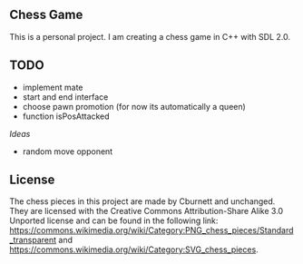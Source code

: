 ## Chess Game

This is a personal project. I am creating a chess game in C++ with SDL 2.0.


## TODO
- implement mate
- start and end interface
- choose pawn promotion (for now its automatically a queen)
- function isPosAttacked

*Ideas*
- random move opponent

## License

The chess pieces in this project are made by Cburnett and unchanged.
They are licensed with the Creative Commons Attribution-Share Alike 3.0 Unported license
and can be found in the following link: https://commons.wikimedia.org/wiki/Category:PNG_chess_pieces/Standard_transparent
and https://commons.wikimedia.org/wiki/Category:SVG_chess_pieces.
